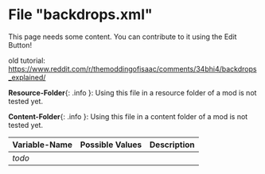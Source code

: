 # File "backdrops.xml"

This page needs some content. You can contribute to it using the Edit Button!

old tutorial: https://www.reddit.com/r/themoddingofisaac/comments/34bhi4/backdrops_explained/

**Resource-Folder**{: .info }: Using this file in a resource folder of a mod is not tested yet.

**Content-Folder**{: .info }: Using this file in a content folder of a mod is not tested yet.

| Variable-Name | Possible Values | Description |
|:--|:--|:--|
|*todo*|||